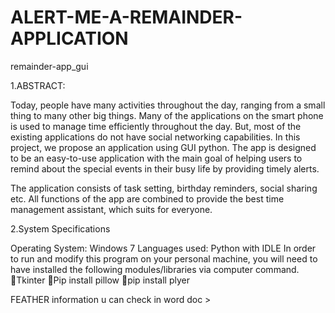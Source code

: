 # ALERT-ME-A-REMAINDER-APPLICATION
remainder-app_gui

1.ABSTRACT:

Today, people have many activities throughout the day, ranging from a small thing to many other big things. Many of the applications on the smart phone is used to manage time efficiently throughout the day. But, most of the existing applications do not have social networking capabilities. In this project, we propose an application using GUI python. The app is designed to be an easy-to-use application with the main goal of helping users to remind about the special events in their busy life by providing timely alerts.

The application consists of task setting, birthday reminders, social sharing etc. All functions of the app are combined to provide the best time management assistant, which suits for everyone.

2.System Specifications

Operating System: Windows 7 Languages used: Python with IDLE In order to run and modify this program on your personal machine, you will need to have installed the following modules/libraries via computer command. Tkinter Pip install pillow pip install plyer

FEATHER information u can check in word doc >

